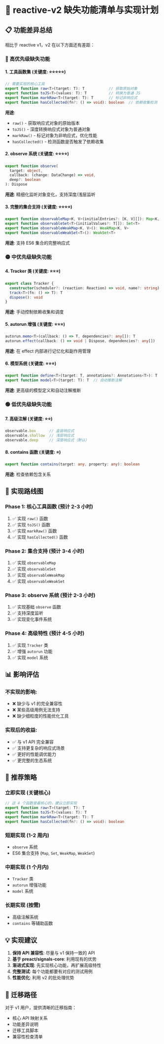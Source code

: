 # 🎯 reactive-v2 缺失功能清单与实现计划

## 📋 **功能差异总结**

相比于 reactive v1，v2 在以下方面还有差距：

### 🔴 **高优先级缺失功能**

#### 1. **工具函数集** (关键度: ⭐⭐⭐⭐⭐)
```typescript
// 需要实现的核心工具
export function raw<T>(target: T): T           // 获取原始对象
export function toJS<T>(values: T): T          // 转换为普通 JS
export function markRaw<T>(target: T): T       // 标记非响应式
export function hasCollected(fn?: () => void): boolean  // 依赖收集检测
```

**用途**: 
- `raw()` - 获取响应式对象的原始版本
- `toJS()` - 深度转换响应式对象为普通对象  
- `markRaw()` - 标记对象为非响应式，优化性能
- `hasCollected()` - 检测函数是否触发了依赖收集

#### 2. **observe 系统** (关键度: ⭐⭐⭐⭐)
```typescript
export function observe(
  target: object, 
  callback: (change: DataChange) => void,
  deep?: boolean
): Dispose
```

**用途**: 精细化监听对象变化，支持深度/浅层监听

#### 3. **完整的集合支持** (关键度: ⭐⭐⭐⭐)
```typescript
export function observableMap<K, V>(initialEntries?: [K, V][]): Map<K, V>
export function observableSet<T>(initialValues?: T[]): Set<T>
export function observableWeakMap<K, V>(): WeakMap<K, V>
export function observableWeakSet<T>(): WeakSet<T>
```

**用途**: 支持 ES6 集合的完整响应式

### 🟡 **中优先级缺失功能**

#### 4. **Tracker 类** (关键度: ⭐⭐⭐)
```typescript
export class Tracker {
  constructor(scheduler?: (reaction: Reaction) => void, name?: string)
  track<T>(fn: () => T): T
  dispose(): void
}
```

**用途**: 手动控制依赖收集和调度

#### 5. **autorun 增强** (关键度: ⭐⭐⭐)
```typescript
autorun.memo<T>(callback: () => T, dependencies?: any[]): T
autorun.effect(callback: () => void | Dispose, dependencies?: any[])
```

**用途**: 在 effect 内部进行记忆化和副作用管理

#### 6. **模型系统** (关键度: ⭐⭐⭐)
```typescript
export function define<T>(target: T, annotations?: Annotations<T>): T
export function model<T>(target: T): T  // 自动推断注解
```

**用途**: 更高级的模型定义和自动注解推断

### 🟢 **低优先级缺失功能**

#### 7. **高级注解** (关键度: ⭐⭐)
```typescript
observable.box      // 盒装响应式
observable.shallow  // 浅层响应式
observable.deep     // 深度响应式（默认）
```

#### 8. **contains 函数** (关键度: ⭐)
```typescript
export function contains(target: any, property: any): boolean
```

**用途**: 检查依赖包含关系

## 🚀 **实现路线图**

### **Phase 1: 核心工具函数** (预计 2-3 小时)
1. ✅ 实现 `raw()` 函数
2. ✅ 实现 `toJS()` 函数  
3. ✅ 实现 `markRaw()` 函数
4. ✅ 实现 `hasCollected()` 函数

### **Phase 2: 集合支持** (预计 3-4 小时)
1. ✅ 实现 `observableMap`
2. ✅ 实现 `observableSet`
3. ✅ 实现 `observableWeakMap`
4. ✅ 实现 `observableWeakSet`

### **Phase 3: observe 系统** (预计 2-3 小时)
1. ✅ 实现基础 `observe` 函数
2. ✅ 支持深度监听
3. ✅ 实现变化事件系统

### **Phase 4: 高级特性** (预计 4-5 小时)
1. ✅ 实现 `Tracker` 类
2. ✅ 增强 `autorun` 功能
3. ✅ 实现 `model` 系统

## 📊 **影响评估**

### **不实现的影响**:
- ❌ 缺少与 v1 的完全兼容性
- ❌ 某些高级用例无法支持
- ❌ 缺少细粒度的性能优化工具

### **实现后的收益**:
- ✅ 与 v1 API 完全兼容
- ✅ 支持更复杂的响应式场景
- ✅ 更好的性能调优能力
- ✅ 更完整的生态系统

## 🎯 **推荐策略**

### **立即实现** (关键核心)
```typescript
// 这 4 个函数是最核心的，建议立即实现
export function raw<T>(target: T): T
export function toJS<T>(values: T): T  
export function markRaw<T>(target: T): T
export function hasCollected(fn?: () => void): boolean
```

### **短期实现** (1-2 周内)
- `observe` 系统
- ES6 集合支持 (`Map`, `Set`, `WeakMap`, `WeakSet`)

### **中期实现** (1 个月内)  
- `Tracker` 类
- `autorun` 增强功能
- `model` 系统

### **长期实现** (按需)
- 高级注解系统
- `contains` 等辅助函数

## 💡 **实现建议**

1. **保持 API 兼容性**: 尽量与 v1 保持一致的 API
2. **基于 preact/signals-core**: 利用现有的优势
3. **渐进式实现**: 先实现核心功能，再扩展高级特性
4. **完整测试**: 每个功能都要有对应的测试用例
5. **性能优化**: 利用 v2 的批处理优势

## 🔄 **迁移路径**

对于 v1 用户，提供清晰的迁移指南：
- 核心 API 映射关系
- 功能差异说明  
- 迁移工具脚本
- 兼容性检查清单 